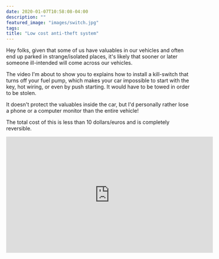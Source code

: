 ```yaml
---
date: 2020-01-07T10:58:08-04:00
description: ""
featured_image: "images/switch.jpg"
tags: 
title: "Low cost anti-theft system"
---
```


Hey folks, given that some of us have valuables in our vehicles and often end up parked in strange/isolated places, it's likely that sooner or later someone ill-intended will come across our vehicles.

The video I'm about to show you to explains how to install a kill-switch that turns off your fuel pump, which makes your car impossible to start with the key, hot wiring, or even by push starting. It would have to be towed in order to be stolen.

It doesn't protect the valuables inside the car, but I'd personally rather lose a phone or a computer monitor than the entire vehicle!

The total cost of this is less than 10 dollars/euros and is completely reversible.

<iframe width="560" height="315" src="https://www.youtube.com/embed/XUhXLsrZiE0" frameborder="0" allow="accelerometer; autoplay; encrypted-media; gyroscope; picture-in-picture" allowfullscreen></iframe>